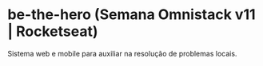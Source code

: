 # be-the-hero (Semana Omnistack v11 | Rocketseat)
Sistema web e mobile para auxiliar na resolução de problemas locais.
